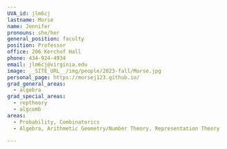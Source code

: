 ```yaml
---
UVA_id: jlm6cj
lastname: Morse 
name: Jennifer
pronouns: she/her
general_position: faculty
position: Professor
office: 206 Kerchof Hall
phone: 434-924-4934
email: jlm6cj@virginia.edu
image: __SITE_URL__/img/people/2023-fall/Morse.jpg
personal_page: https://morsej123.github.io/
grad_general_areas:
  - algebra
grad_special_areas:
  - reptheory
  - algcomb
areas:
  - Probability, Combinatorics
  - Algebra, Arithmetic Geometry/Number Theory, Representation Theory

---
```

